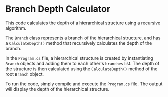 # Branch Depth Calculator

This code calculates the depth of a hierarchical structure using a recursive algorithm.

The `Branch` class represents a branch of the hierarchical structure, and has a `CalculateDepth()` method that recursively calculates the depth of the branch.

In the `Program.cs` file, a hierarchical structure is created by instantiating `Branch` objects and adding them to each other's `branches` list. The depth of the structure is then calculated using the `CalculateDepth()` method of the root `Branch` object.

To run the code, simply compile and execute the `Program.cs` file. The output will display the depth of the hierarchical structure.

 
